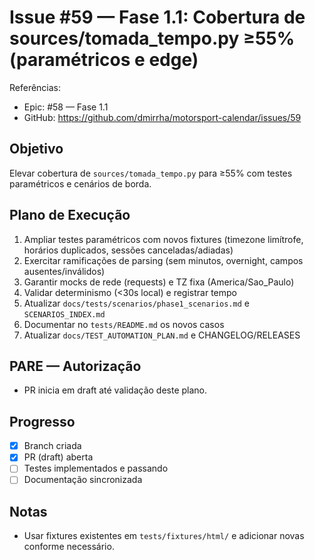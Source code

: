 # Issue #59 — Fase 1.1: Cobertura de sources/tomada_tempo.py ≥55% (paramétricos e edge)

Referências:
- Epic: #58 — Fase 1.1
- GitHub: https://github.com/dmirrha/motorsport-calendar/issues/59

## Objetivo
Elevar cobertura de `sources/tomada_tempo.py` para ≥55% com testes paramétricos e cenários de borda.

## Plano de Execução
1. Ampliar testes paramétricos com novos fixtures (timezone limítrofe, horários duplicados, sessões canceladas/adiadas)
2. Exercitar ramificações de parsing (sem minutos, overnight, campos ausentes/inválidos)
3. Garantir mocks de rede (requests) e TZ fixa (America/Sao_Paulo)
4. Validar determinismo (<30s local) e registrar tempo
5. Atualizar `docs/tests/scenarios/phase1_scenarios.md` e `SCENARIOS_INDEX.md`
6. Documentar no `tests/README.md` os novos casos
7. Atualizar `docs/TEST_AUTOMATION_PLAN.md` e CHANGELOG/RELEASES

## PARE — Autorização
- PR inicia em draft até validação deste plano.

## Progresso
- [x] Branch criada
- [x] PR (draft) aberta
- [ ] Testes implementados e passando
- [ ] Documentação sincronizada

## Notas
- Usar fixtures existentes em `tests/fixtures/html/` e adicionar novas conforme necessário.

